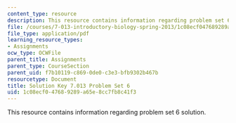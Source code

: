 ```yaml
---
content_type: resource
description: This resource contains information regarding problem set 6 solution.
file: /courses/7-013-introductory-biology-spring-2013/1c08ecf047689289a65e8cc7fb8c41f3_MIT7_013S13_Pset6S.pdf
file_type: application/pdf
learning_resource_types:
- Assignments
ocw_type: OCWFile
parent_title: Assignments
parent_type: CourseSection
parent_uid: f7b10119-c869-0de0-c3e3-bfb9302b467b
resourcetype: Document
title: Solution Key 7.013 Problem Set 6
uid: 1c08ecf0-4768-9289-a65e-8cc7fb8c41f3
---
```

This resource contains information regarding problem set 6 solution.

